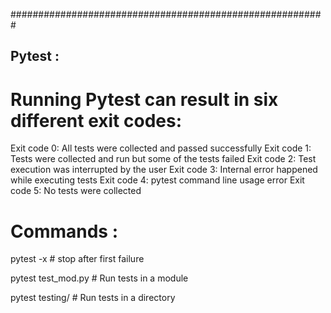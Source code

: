 
#########################################################

## Pytest :

# Running Pytest can result in six different exit codes:

Exit code 0:	All tests were collected and passed successfully
Exit code 1:	Tests were collected and run but some of the tests failed
Exit code 2:	Test execution was interrupted by the user
Exit code 3:	Internal error happened while executing tests
Exit code 4:	pytest command line usage error
Exit code 5:	No tests were collected

# Commands :

pytest -x            # stop after first failure

pytest test_mod.py   # Run tests in a module

pytest testing/ 	 # Run tests in a directory















